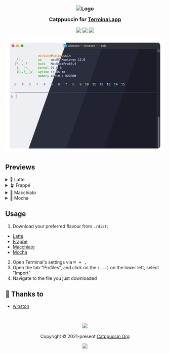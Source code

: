 <h3 align="center">
	<img src="https://raw.githubusercontent.com/catppuccin/catppuccin/main/assets/logos/exports/1544x1544_circle.png" width="100" alt="Logo"/><br/>
	<img src="https://raw.githubusercontent.com/catppuccin/catppuccin/main/assets/misc/transparent.png" height="30" width="0px"/>
	Catppuccin for <a href="https://support.apple.com/guide/terminal/welcome/mac">Terminal.app</a>
	<img src="https://raw.githubusercontent.com/catppuccin/catppuccin/main/assets/misc/transparent.png" height="30" width="0px"/>
</h3>

<p align="center">
	<a href="https://github.com/catppuccin/Terminal.app/stargazers"><img src="https://img.shields.io/github/stars/catppuccin/Terminal.app?colorA=363a4f&colorB=b7bdf8&style=for-the-badge"></a>
	<a href="https://github.com/catppuccin/Terminal.app/issues"><img src="https://img.shields.io/github/issues/catppuccin/Terminal.app?colorA=363a4f&colorB=f5a97f&style=for-the-badge"></a>
	<a href="https://github.com/catppuccin/Terminal.app/contributors"><img src="https://img.shields.io/github/contributors/catppuccin/Terminal.app?colorA=363a4f&colorB=a6da95&style=for-the-badge"></a>
</p>

<p align="center">
	<img src="assets/preview.webp"/>
</p>

## Previews

<details>
<summary>🌻 Latte</summary>
<img src="assets/latte.webp"/>
</details>
<details>
<summary>🪴 Frappé</summary>
<img src="assets/frappe.webp"/>
</details>
<details>
<summary>🌺 Macchiato</summary>
<img src="assets/macchiato.webp"/>
</details>
<details>
<summary>🌿 Mocha</summary>
<img src="assets/mocha.webp"/>
</details>

## Usage

1. Download your preferred flavour from `./dist`:
  - [Latte](./dist/Latte.terminal)
  - [Frappe](./dist/Frappe.terminal)
  - [Macchiato](./dist/Macchiato.terminal)
  - [Mocha](./dist/Mocha.terminal)
2. Open Terminal's settings via <kbd>⌘ + ,</kbd>
3. Open the tab "Profiles", and click on the `(...)` on the lower left, select "Import"
4. Navigate to the file you just downloaded

## 💝 Thanks to

- [winston](https://github.com/nekowinston)

&nbsp;

<p align="center">
	<img src="https://raw.githubusercontent.com/catppuccin/catppuccin/main/assets/footers/gray0_ctp_on_line.svg?sanitize=true" />
</p>

<p align="center">
	Copyright &copy; 2021-present <a href="https://github.com/catppuccin" target="_blank">Catppuccin Org</a>
</p>

<p align="center">
	<a href="https://github.com/catppuccin/catppuccin/blob/main/LICENSE"><img src="https://img.shields.io/static/v1.svg?style=for-the-badge&label=License&message=MIT&logoColor=d9e0ee&colorA=363a4f&colorB=b7bdf8"/></a>
</p>
